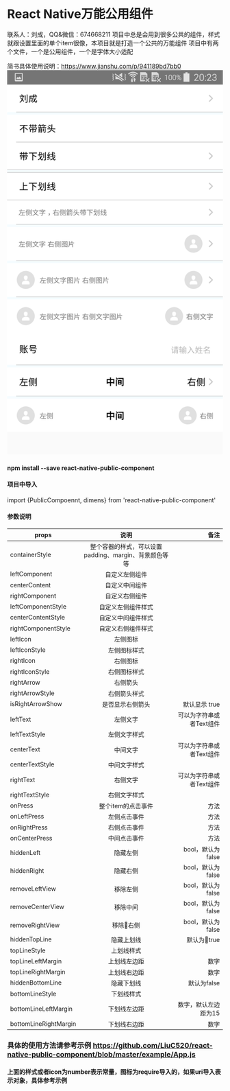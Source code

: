 # React Native万能公用组件
联系人：刘成，QQ&微信：674668211
项目中总是会用到很多公共的组件，样式就跟设置里面的单个item很像，本项目就是打造一个公共的万能组件
项目中有两个文件，一个是公用组件，一个是字体大小适配

简书具体使用说明：https://www.jianshu.com/p/941189bd7bb0
 ![示例](https://github.com/LiuC520/react-native-public-component/blob/master/example/example.png)
#### npm install --save react-native-public-component
#### 项目中导入 
import {PublicCompoennt, dimens} from 'react-native-public-component'
<PublicCompoennt leftText="刘成"    />
#### 参数说明

| props |   说明 | 备注|
| - | :-: | -:|
| containerStyle | 整个容器的样式，可以设置padding、margin、背景颜色等等 |
|leftComponent |自定义左侧组件|
|centerContent |自定义中间组件|
|rightComponent |自定义右侧组件|
|leftComponentStyle |自定义左侧组件样式|
|centerContentStyle |自定义中间组件样式|
|rightComponentStyle |自定义右侧组件样式|
|leftIcon |左侧图标|
|leftIconStyle|左侧图标样式|
|rightIcon |右侧图标|
|rightIconStyle|右侧图标样式|
|rightArrow |右侧箭头|
|rightArrowStyle|右侧箭头样式|
|isRightArrowShow|是否显示右侧箭头|默认显示 true|
|leftText|左侧文字|可以为字符串或者Text组件|
|leftTextStyle|左侧文字样式|
|centerText|中间文字|可以为字符串或者Text组件
|centerTextStyle|中间文字样式|
|rightText|右侧文字|可以为字符串或者Text组件
|rightTextStyle|右侧文字样式|
|onPress|整个item的点击事件|方法|
|onLeftPress|左侧点击事件|方法|
|onRightPress|右侧点击事件|方法|
|onCenterPress|中间点击事件|方法|
|hiddenLeft|隐藏左侧|bool，默认为false|
|hiddenRight|隐藏右侧|bool，默认为false|
|removeLeftView|移除左侧|bool，默认为false|
|removeCenterView|移除中间|bool，默认为false|
|removeRightView|移除右侧|bool，默认为false|
|hiddenTopLine|隐藏上划线|默认为true|
|topLineStyle|上划线样式|
|topLineLeftMargin|上划线左边距|数字|
|topLineRightMargin|上划线右边距|数字|
|hiddenBottomLine|隐藏下划线|默认为false|
|bottomLineStyle|下划线样式|
|bottomLineLeftMargin|下划线左边距|数字，默认左边距为15|
|bottomLineRightMargin|下划线右边距|数字|

### 具体的使用方法请参考示例 https://github.com/LiuC520/react-native-public-component/blob/master/example/App.js

#### 上面的样式或者icon为number表示常量，图标为require导入的，如果uri导入表示对象，具体参考示例

